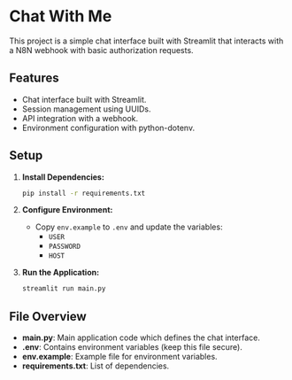# Chat With Me

This project is a simple chat interface built with Streamlit that interacts with a N8N webhook with basic authorization requests.

## Features

- Chat interface built with Streamlit.
- Session management using UUIDs.
- API integration with a webhook.
- Environment configuration with python-dotenv.

## Setup

1. **Install Dependencies:**

   ```bash
   pip install -r requirements.txt
   ```

2. **Configure Environment:**
   
   - Copy `env.example` to `.env` and update the variables:
     - `USER`
     - `PASSWORD`
     - `HOST`

3. **Run the Application:**

   ```bash
   streamlit run main.py
   ```

## File Overview

- **main.py**: Main application code which defines the chat interface.
- **.env**: Contains environment variables (keep this file secure).
- **env.example**: Example file for environment variables.
- **requirements.txt**: List of dependencies.
